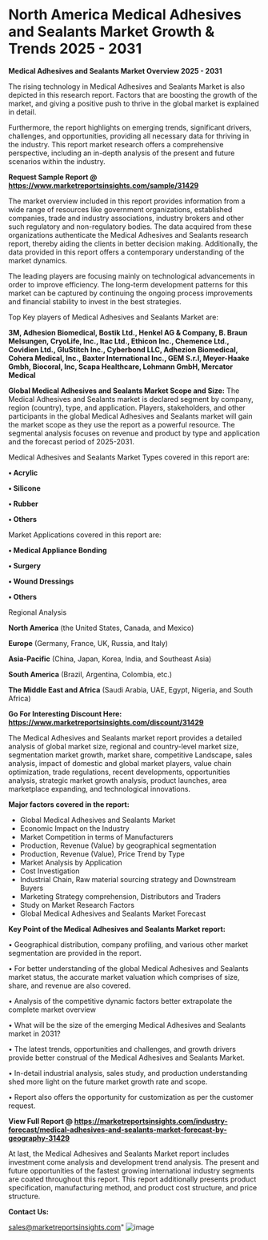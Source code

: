   # North America Medical Adhesives and Sealants Market Growth & Trends 2025 - 2031

<Strong> Medical Adhesives and Sealants Market Overview 2025 - 2031</strong>

The rising technology in Medical Adhesives and Sealants Market is also depicted in this research report. Factors that are boosting the growth of the market, and giving a positive push to thrive in the global market is explained in detail.

Furthermore, the report highlights on emerging trends, significant drivers, challenges, and opportunities, providing all necessary data for thriving in the industry. This report market research offers a comprehensive perspective, including an in-depth analysis of the present and future scenarios within the industry.

<strong>Request Sample Report @ <a href=https://www.marketreportsinsights.com/sample/31429>https://www.marketreportsinsights.com/sample/31429</a></strong>

The market overview included in this report provides information from a wide range of resources like government organizations, established companies, trade and industry associations, industry brokers and other such regulatory and non-regulatory bodies. The data acquired from these organizations authenticate the Medical Adhesives and Sealants research report, thereby aiding the clients in better decision making. Additionally, the data provided in this report offers a contemporary understanding of the market dynamics.

The leading players are focusing mainly on technological advancements in order to improve efficiency. The long-term development patterns for this market can be captured by continuing the ongoing process improvements and financial stability to invest in the best strategies.

Top Key players of Medical Adhesives and Sealants Market are:

<strong>3M, Adhesion Biomedical, Bostik Ltd., Henkel AG & Company, B. Braun Melsungen, CryoLife, Inc., Itac Ltd., Ethicon Inc., Chemence Ltd., Covidien Ltd., GluStitch Inc., Cyberbond LLC, Adhezion Biomedical, Cohera Medical, Inc., Baxter International Inc., GEM S.r.l, Meyer-Haake Gmbh, Biocoral, Inc, Scapa Healthcare, Lohmann GmbH, Mercator Medical</strong>

<strong><b>Global Medical Adhesives and Sealants Market Scope and Size:</b></strong>
The Medical Adhesives and Sealants market is declared segment by company, region (country), type, and application. Players, stakeholders, and other participants in the global Medical Adhesives and Sealants market will gain the market scope as they use the report as a powerful resource. The segmental analysis focuses on revenue and product by type and application and the forecast period of 2025-2031.

Medical Adhesives and Sealants Market Types covered in this report are:

<strong>• Acrylic

• Silicone

• Rubber

• Others</strong>

Market Applications covered in this report are:

<strong>• Medical Appliance Bonding

• Surgery

• Wound Dressings

• Others</strong> 

Regional Analysis

<strong>North America</strong> (the United States, Canada, and Mexico)

<strong>Europe</strong> (Germany, France, UK, Russia, and Italy)

<strong>Asia-Pacific</strong> (China, Japan, Korea, India, and Southeast Asia)

<strong>South America</strong> (Brazil, Argentina, Colombia, etc.)

<strong>The Middle East and Africa</strong> (Saudi Arabia, UAE, Egypt, Nigeria, and South Africa)

<strong>Go For Interesting Discount Here: <a href=https://www.marketreportsinsights.com/discount/31429>https://www.marketreportsinsights.com/discount/31429</a></strong>

The Medical Adhesives and Sealants market report provides a detailed analysis of global market size, regional and country-level market size, segmentation market growth, market share, competitive Landscape, sales analysis, impact of domestic and global market players, value chain optimization, trade regulations, recent developments, opportunities analysis, strategic market growth analysis, product launches, area marketplace expanding, and technological innovations.

<strong><b>Major factors covered in the report:</b></strong>
<ul>
  <li>Global Medical Adhesives and Sealants Market </li>
  <li>Economic Impact on the Industry</li>
  <li>Market Competition in terms of Manufacturers</li>
  <li>Production, Revenue (Value) by geographical segmentation</li>
  <li>Production, Revenue (Value), Price Trend by Type</li>
  <li>Market Analysis by Application</li>
  <li>Cost Investigation</li>
  <li>Industrial Chain, Raw material sourcing strategy and Downstream Buyers</li>
  <li>Marketing Strategy comprehension, Distributors and Traders</li>
  <li>Study on Market Research Factors</li>
  <li>Global Medical Adhesives and Sealants Market Forecast</li>
</ul>

<strong><b>Key Point of the Medical Adhesives and Sealants Market report:</b></strong>

• Geographical distribution, company profiling, and various other market segmentation are provided in the report.

• For better understanding of the global Medical Adhesives and Sealants market status, the accurate market valuation which comprises of size, share, and revenue are also covered.

• Analysis of the competitive dynamic factors better extrapolate the complete market overview

• What will be the size of the emerging Medical Adhesives and Sealants market in 2031?

• The latest trends, opportunities and challenges, and growth drivers provide better construal of the Medical Adhesives and Sealants Market.

• In-detail industrial analysis, sales study, and production understanding shed more light on the future market growth rate and scope.

• Report also offers the opportunity for customization as per the customer request.

<strong><b>View Full Report @ <a href=https://marketreportsinsights.com/industry-forecast/medical-adhesives-and-sealants-market-forecast-by-geography-31429>https://marketreportsinsights.com/industry-forecast/medical-adhesives-and-sealants-market-forecast-by-geography-31429</a></b></strong>


At last, the Medical Adhesives and Sealants Market report includes investment come analysis and development trend analysis. The present and future opportunities of the fastest growing international industry segments are coated throughout this report. This report additionally presents product specification, manufacturing method, and product cost structure, and price structure.

<strong>Contact Us:</strong>

sales@marketreportsinsights.com"
![image](https://github.com/user-attachments/assets/3f30b48f-7e83-4c47-b78a-16bea571a78e)
